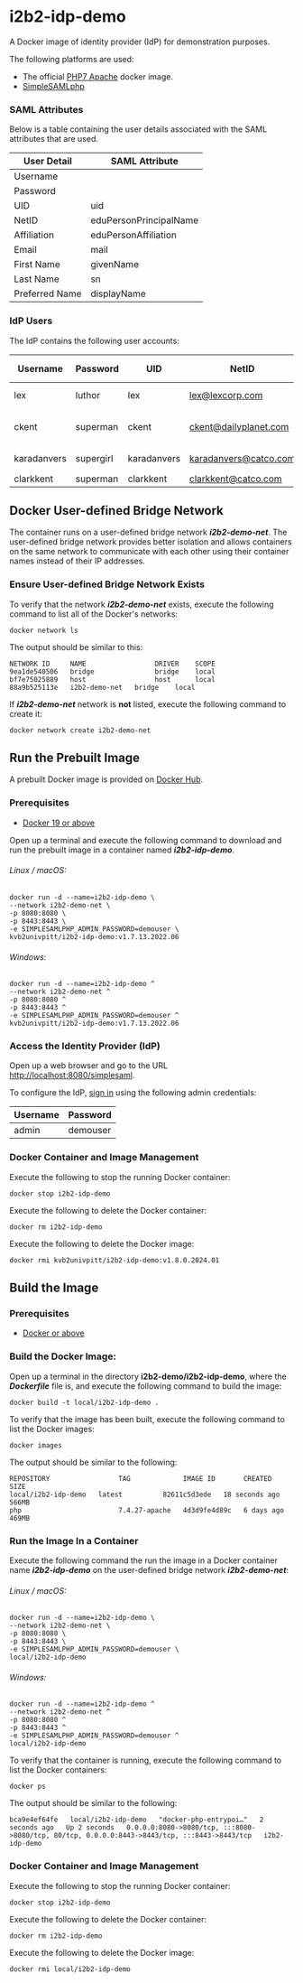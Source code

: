 # i2b2-idp-demo

A Docker image of identity provider (IdP) for demonstration purposes.

The following platforms are used:

- The official [PHP7 Apache](https://hub.docker.com/_/php/) docker image.
- [SimpleSAMLphp](https://simplesamlphp.org/)

### SAML Attributes

Below is a table containing the user details associated with the SAML attributes that are used.

| User Detail    | SAML Attribute         |
|----------------|------------------------|
| Username       |                        |
| Password       |                        |
| UID            | uid                    |
| NetID          | eduPersonPrincipalName |
| Affiliation    | eduPersonAffiliation   |
| Email          | mail                   |
| First Name     | givenName              |
| Last Name      | sn                     |
| Preferred Name | displayName            |

### IdP Users

The IdP contains the following user accounts:

| Username    | Password  | UID         | NetID                 | Affiliation | Email                 | First Name | Last Name | Preferred Name      |
|-------------|-----------|-------------|-----------------------|-------------|-----------------------|------------|-----------|---------------------|
| lex         | luthor    | lex         | lex@lexcorp.com       | staff       | lex@lexcorp.com       | Alexander  | Luthor    | Lex Luthor          |
| ckent       | superman  | ckent       | ckent@dailyplanet.com | staff       | ckent@dailyplanet.com | Clark      | Kent      | Clark Kent (Kal-El) |
| karadanvers | supergirl | karadanvers | karadanvers@catco.com | staff       | karadanvers@catco.com | Kara       | Danvers   | Kara Zor-El         |
| clarkkent   | superman  | clarkkent   | clarkkent@catco.com   | staff       | clarkkent@catco.com   | Clark      | Kent      | Kal-El              |

## Docker User-defined Bridge Network

The container runs on a user-defined bridge network ***i2b2-demo-net***.  The user-defined bridge network provides better isolation and allows containers on the same network to communicate with each other using their container names instead of their IP addresses.

### Ensure User-defined Bridge Network Exists

To verify that the network ***i2b2-demo-net*** exists, execute the following command to list all of the Docker's networks:

```
docker network ls
```

The output should be similar to this:

```
NETWORK ID     NAME                 DRIVER    SCOPE
9ea1de540506   bridge               bridge    local
bf7e75025889   host                 host      local
88a9b525113e   i2b2-demo-net   bridge    local
```

If ***i2b2-demo-net*** network is **not** listed, execute the following command to create it:

```
docker network create i2b2-demo-net
```

## Run the Prebuilt Image

A prebuilt Docker image is provided on [Docker Hub](https://hub.docker.com/r/kvb2univpitt/i2b2-idp-demo).

### Prerequisites

- [Docker 19 or above](https://docs.docker.com/get-docker/)

Open up a terminal and execute the following command to download and run the prebuilt image in a container named ***i2b2-idp-demo***.

###### Linux / macOS:

```
docker run -d --name=i2b2-idp-demo \
--network i2b2-demo-net \
-p 8080:8080 \
-p 8443:8443 \
-e SIMPLESAMLPHP_ADMIN_PASSWORD=demouser \
kvb2univpitt/i2b2-idp-demo:v1.7.13.2022.06
```

###### Windows:

```
docker run -d --name=i2b2-idp-demo ^
--network i2b2-demo-net ^
-p 8080:8080 ^
-p 8443:8443 ^
-e SIMPLESAMLPHP_ADMIN_PASSWORD=demouser ^
kvb2univpitt/i2b2-idp-demo:v1.7.13.2022.06
```

### Access the Identity Provider (IdP)

Open up a web browser and go to the URL [http://localhost:8080/simplesaml](http://localhost:8080/simplesaml).

To configure the IdP, [sign in](http://localhost:8080/simplesaml/module.php/core/login-admin.php?ReturnTo=http%3A%2F%2Flocalhost%3A8080%2Fsimplesaml%2Fmodule.php%2Fcore%2Ffrontpage_federation.php) using the following admin credentials:

| Username | Password |
|----------|----------|
| admin    | demouser |

### Docker Container and Image Management

Execute the following to stop the running Docker container:

```
docker stop i2b2-idp-demo
```

Execute the following to delete the Docker container:

```
docker rm i2b2-idp-demo
```

Execute the following to delete the Docker image:

```
docker rmi kvb2univpitt/i2b2-idp-demo:v1.8.0.2024.01
```
## Build the Image

### Prerequisites

- [Docker or above](https://docs.docker.com/get-docker/)

### Build the Docker Image:

Open up a terminal in the directory **i2b2-demo/i2b2-idp-demo**, where the ***Dockerfile*** file is, and execute the following command to build the image:

```
docker build -t local/i2b2-idp-demo .
```

To verify that the image has been built, execute the following command to list the Docker images:

```
docker images
```

The output should be similar to the following:

```
REPOSITORY                 TAG             IMAGE ID       CREATED          SIZE
local/i2b2-idp-demo   latest          82611c5d3ede   18 seconds ago   566MB
php                        7.4.27-apache   4d3d9fe4d89c   6 days ago       469MB
```

### Run the Image In a Container

Execute the following command the run the image in a Docker container name ***i2b2-idp-demo*** on the user-defined bridge network ***i2b2-demo-net***:

###### Linux / macOS:

```
docker run -d --name=i2b2-idp-demo \
--network i2b2-demo-net \
-p 8080:8080 \
-p 8443:8443 \
-e SIMPLESAMLPHP_ADMIN_PASSWORD=demouser \
local/i2b2-idp-demo
```

###### Windows:

```
docker run -d --name=i2b2-idp-demo ^
--network i2b2-demo-net ^
-p 8080:8080 ^
-p 8443:8443 ^
-e SIMPLESAMLPHP_ADMIN_PASSWORD=demouser ^
local/i2b2-idp-demo
```

To verify that the container is running, execute the following command to list the Docker containers:

```
docker ps
```

The output should be similar to the following:

```
bca9e4ef64fe   local/i2b2-idp-demo   "docker-php-entrypoi…"   2 seconds ago   Up 2 seconds   0.0.0.0:8080->8080/tcp, :::8080->8080/tcp, 80/tcp, 0.0.0.0:8443->8443/tcp, :::8443->8443/tcp   i2b2-idp-demo
```

### Docker Container and Image Management

Execute the following to stop the running Docker container:

```
docker stop i2b2-idp-demo
```

Execute the following to delete the Docker container:

```
docker rm i2b2-idp-demo
```

Execute the following to delete the Docker image:

```
docker rmi local/i2b2-idp-demo
```

